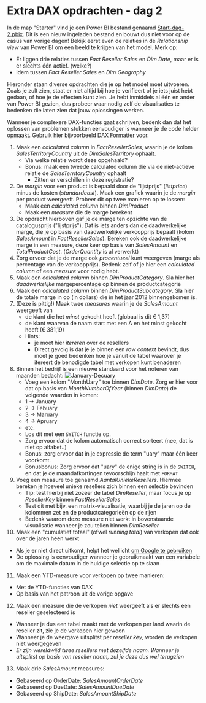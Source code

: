 # Extra DAX opdrachten - dag 2

In de map "Starter" vind je een Power BI bestand genaamd [Start-dag-2.pbix](Starter/Start-dag-2.pbix). Dit is een nieuw ingeladen bestand en bouwt dus niet voor op de casus van vorige dagen! Bekijk eerst even de relaties in de _Relationship view_ van Power BI om een beeld te krijgen van het model. Merk op:

* Er liggen drie relaties tussen *Fact Reseller Sales* en *Dim Date*, maar er is er slechts één actief. (welke?)
* Idem tussen *Fact Reseller Sales* en *Dim Geography*

Hieronder staan diverse opdrachten die je op het model moet uitvoeren. Zoals je zult zien, staat er niet altijd bij hoe je verifieert of je iets juist hebt gedaan, of hoe je de effecten kunt zien. Je hebt inmiddels al één en ander van Power BI gezien, dus probeer waar nodig zelf de visualisaties te bedenken die laten zien dat jouw oplossingen werken.

Wanneer je complexere DAX-functies gaat schrijven, bedenk dan dat het oplossen van problemen stukken eenvoudiger is wanneer je de code helder opmaakt. Gebruik hier bijvoorbeeld [DAX Formatter](https://www.daxformatter.com) voor.

1. Maak een _calculated column_ in *FactResellerSales*, waarin je de kolom *SalesTerritoryCountry* uit de *DimSalesTerritory* ophaalt.
   * Via welke relatie wordt deze opgehaald?
   * Bonus: maak een tweede calculated column die via de niet-actieve relatie de _SalesTerritoryCountry_ ophaalt
      * Zitten er verschillen in deze registratie?
2. De *margin* voor een product is bepaald door de "lijstprijs" (*listprice*) minus de kosten (*standardcost*). Maak een grafiek waarin je de *margin* per product weergeeft. Probeer dit op twee manieren op te lossen:
   * Maak een _calculated column_ binnen _DimProduct_
   * Maak een _measure_ die de marge berekent
3. De opdracht hierboven gaf je de marge ten opzichte van de catalogusprijs ("lijstprijs"). Dat is iets anders dan de daadwerkelijke marge, die je op basis van daadwerkelijke verkoopprijs bepaalt (kolom _SalesAmount_ in _FactResellerSales_). Bereken ook de daadwerkelijke marge in een measure, deze keer op basis van _SalesAmount_ en _TotalProductCost_. (_OrderQuantity_ is al verwerkt)
4. Zorg ervoor dat je de marge ook *procentueel* kunt weergeven (marge als percentage van de verkoopprijs). Bedenk zelf of je hier een _calculated column_ of een _measure_ voor nodig hebt.
5. Maak een _calculated column_ binnen _DimProductCategory_. Sla hier het _daadwerkelijke_ margepercentage op binnen de productcategorie
6. Maak een _calculated column_ binnen _DimProductSubcategory_. Sla hier de totale marge in op (in dollars) die in het jaar 2012 binnengekomen is.
7. (Deze is pittig!) Maak twee _measures_ waarin je de _SalesAmount_ weergeeft van
   * de klant die het _minst_ gekocht heeft (globaal is dit € 1,37)
   * de klant waarvan de naam start met een A en het minst gekocht heeft (€ 381,19)
   * Hints:
      * je moet hier _itereren_ over de resellers
      * Direct gevolg is dat je je binnen een _row context_ bevindt, dus moet je goed bedenken hoe je vanuit de tabel waarover je itereert de benodigde tabel met verkopen kunt benaderen
8. Binnen het bedrijf is een nieuwe standaard voor het noteren van maanden bedacht:
![January-Decuary](https://i.imgur.com/Pk4lgUV.gif)
   * Voeg een kolom "MonthUary" toe binnen _DimDate_. Zorg er hier voor dat op basis van _MonthNumberOfYear_ (binnen _DimDate_) de volgende waarden in komen:
   * 1 -> January
   * 2 -> Febuary
   * 3 -> Maruary
   * 4 -> Apruary
   * etc.
   * Los dit met een `SWITCH` functie op.
   * Zorg ervoor dat de kolom automatisch correct sorteert (nee, dat is niet op alfabet..)
   * Bonus: zorg ervoor dat in je expressie de term "uary" maar één keer voorkomt.
   * Bonusbonus: Zorg ervoor dat "uary" de enige string is in de `SWITCH`, en dat je de maandafkortingen tevoorschijn haalt met `FORMAT`
9. Voeg een measure toe genaamd _AantalUniekeResellers_. Hiermee bereken je hoeveel unieke resellers zich binnen een selectie bevinden
   * Tip: test hierbij niet zozeer de tabel _DimReseller_, maar focus je op _ResellerKey_ binnen _FactResellerSales_
   * Test dit met bijv. een matrix-visualisatie, waarbij je de jaren op de kolommen zet en de productcategorieën op de rijen
   * Bedenk waarom deze measure niet werkt in bovenstaande visualisatie wanneer je zou tellen binnen _DimReseller_
10. Maak een "cumulatief totaal" (ofwel _running total_) van verkopen dat ook over de jaren heen werkt
   * Als je er niet direct uitkomt, helpt het wellicht [om Google te gebruiken](http://lmgtfy.com/?q=dax+cumulative+total)
   * De oplossing is eenvoudiger wanneer je gebruikmaakt van een variabele om de maximale datum in de huidige selectie op te slaan
11. Maak een YTD-measure voor verkopen op twee manieren:
   * Met de YTD-functies van DAX
   * Op basis van het patroon uit de vorige opgave
12. Maak een measure die de verkopen *niet* weergeeft als er slechts één reseller geselecteerd is
   * Wanneer je dus een tabel maakt met de verkopen per land waarin de reseller zit, zie je de verkopen hier gewoon
   * Wanneer je de weergave uitsplitst per _reseller key_, worden de verkopen niet weergegeven
   * *Er zijn wereldwijd twee resellers met dezelfde naam. Wanneer je uitsplitst op basis van reseller naam, zul je deze dus wel terugzien*
13. Maak drie _SalesAmount_ measures:
   * Gebaseerd op OrderDate: _SalesAmountOrderDate_
   * Gebaseerd op DueDate: _SalesAmountDueDate_
   * Gebaseerd op ShipDate: _SalesAmountShipDate_